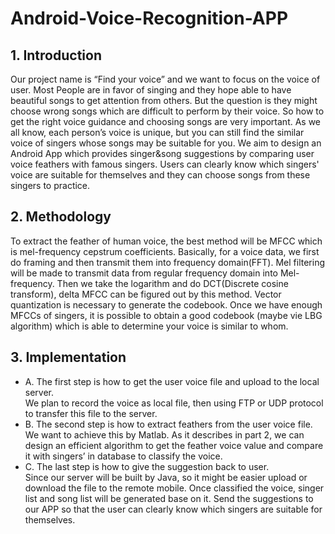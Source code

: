 # Android-Voice-Recognition-APP

## 1. Introduction

Our project name is “Find your voice” and we want to focus on the voice of user. Most People are in favor of singing and they hope able to have beautiful songs to get attention from others. But the question is they might choose wrong songs which are difficult to perform by their voice. So how to get the right voice guidance and choosing songs are very important. As we all know, each person’s voice is unique, but you can still find the similar voice of singers whose songs may be suitable for you. We aim to design an Android App which provides singer&song suggestions by comparing user voice feathers with famous singers. Users can clearly know which singers' voice are suitable for themselves and they can choose songs from these singers to practice.
## 2. Methodology

To extract the feather of human voice, the best method will be MFCC which is mel-frequency cepstrum coefficients. Basically, for a voice data, we first do framing and then transmit them into frequency domain(FFT). Mel filtering will be made to transmit data from regular frequency domain into Mel-frequency. Then we take the logarithm and do DCT(Discrete cosine transform), delta MFCC can be figured out by this method. Vector quantization is necessary to generate the codebook. Once we have enough MFCCs of singers, it is possible to obtain a good codebook (maybe vie LBG algorithm) which is able to determine your voice is similar to whom.
## 3. Implementation

* A. The first step is how to get the user voice file and upload to the local server. <br>
    We plan to record the voice as local file, then using FTP or UDP protocol to transfer this file to the server. <br>
* B. The second step is how to extract feathers from the user voice file. <br>
    We want to achieve this by Matlab. As it describes in part 2, we can design an efficient algorithm to get the feather voice value and compare it with singers’ in database to classify the voice. <br>
* C. The last step is how to give the suggestion back to user. <br>
    Since our server will be built by Java, so it might be easier upload or download the file to the remote mobile. Once classified the voice, singer list and song list will be generated base on it. Send the suggestions to our APP so that the user can clearly know which singers are suitable for themselves.

